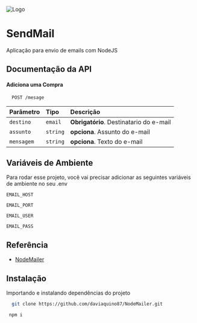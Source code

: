 
![Logo](https://i0.wp.com/community.nodemailer.com/wp-content/uploads/2015/10/n2-2.png?fit=422%2C360&ssl=1)


# SendMail

Aplicação para envio de emails com NodeJS


## Documentação da API

#### Adiciona uma Compra

```http
  POST /mesage
```

| Parâmetro   | Tipo       | Descrição                           |
| :---------- | :--------- | :---------------------------------- |
| `destino` | `email` | **Obrigatório**. Destinatario do e-mail |
| `assunto` | `string` | **opciona**. Assunto do e-mail |
| `mensagem` | `string` | **opciona**. Texto do e-mail |



## Variáveis de Ambiente

Para rodar esse projeto, você vai precisar adicionar as seguintes variáveis de ambiente no seu .env

`EMAIL_HOST`

`EMAIL_PORT`

`EMAIL_USER`

`EMAIL_PASS`


## Referência

 - [NodeMailer](https://nodemailer.com/about/)
 
## Instalação

Importando e instalando dependências do projeto

```bash
  git clone https://github.com/daviaquino87/NodeMailer.git
```

```bash
 npm i 
```
    